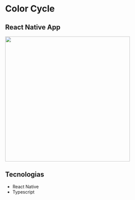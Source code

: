 # Color Cycle

## React Native App

<img src="./github/ColorCycle.gif" width="400" />

## Tecnologias

- React Native
- Typescript

